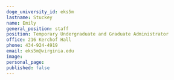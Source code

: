 ```yaml
---
doge_university_id: eks5m
lastname: Stuckey
name: Emily
general_position: staff
position: Temporary Undergraduate and Graduate Administrator
office: 216 Kerchof Hall
phone: 434-924-4919
email: eks5m@virginia.edu
image: 
personal_page:
published: false
---
```


